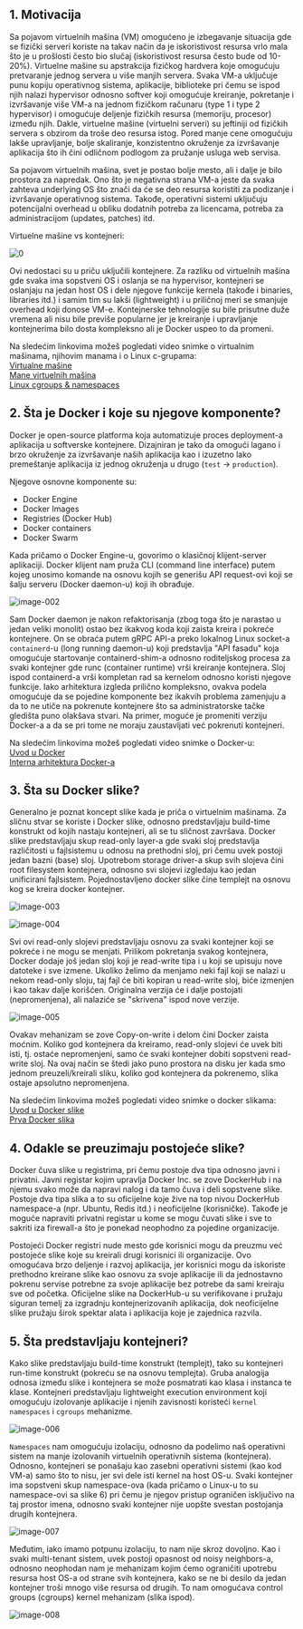 <h2>1. Motivacija</h2>

Sa pojavom virtuelnih mašina (VM) omogućeno je izbegavanje situacija gde se fizički serveri koriste na takav način da je iskoristivost resursa vrlo mala što je u prošlosti često bio slučaj (iskoristivost resursa često bude od 10-20%). Virtuelne mašine su apstrakcija fizičkog hardvera koje omogućuju pretvaranje jednog servera u više manjih servera. Svaka VM-a uključuje punu kopiju operativnog sistema, aplikacije, biblioteke pri čemu se ispod njih nalazi hypervisor odnosno softver koji omogućuje kreiranje, pokretanje i izvršavanje više VM-a na jednom fizičkom računaru (type 1 i type 2 hypervisor) i omogućuje deljenje fizičkih resursa (memoriju, procesor) između njih. Dakle, virtuelne mašine (virtuelni serveri) su jeftiniji od fizičkih servera s obzirom da troše deo resursa istog. Pored manje cene omogućuju lakše upravljanje, bolje skaliranje, konzistentno okruženje za izvršavanje aplikacija što ih čini odličnom podlogom za pružanje usluga web servisa.

Sa pojavom virtuelnih mašina, svet je postao bolje mesto, ali i dalje je bilo prostora za napredak. Ono što je negativna strana VM-a jeste da svaka zahteva underlying OS što znači da će se deo resursa koristiti za podizanje i izvršavanje operativnog sistema. Takođe, operativni sistemi uključuju potencijalni overhead u obliku dodatnih potreba za licencama, potreba za administracijom (updates, patches) itd.

Virtuelne mašine vs kontejneri:

![0](https://github.com/lukaDoric/SOA/assets/45179708/2b0a77cf-7431-4558-984e-ec9b95dd8397)

Ovi nedostaci su u priču uključili kontejnere. Za razliku od virtuelnih mašina gde svaka ima sopstveni OS i oslanja se na hypervisor, kontejneri se oslanjaju na jedan host OS i dele njegove funkcije kernela (takođe i binaries, libraries itd.) i samim tim su lakši (lightweight) i u priličnoj meri se smanjuje overhead koji donose VM-e. Kontejnerske tehnologije su bile prisutne duže vremena ali nisu bile previše popularne jer je kreiranje i upravljanje kontejnerima bilo dosta kompleksno ali je Docker uspeo to da promeni.

Na sledećim linkovima možeš pogledati video snimke o virtualnim mašinama, njihovim manama i o Linux c-grupama:  
[Virtualne mašine](https://youtu.be/xxC2yAfamSM)  
[Mane virtuelnih mašina](https://youtu.be/MbVYKEUDab0)  
[Linux cgroups & namespaces](https://youtu.be/Mby8-4twxNY)

<h2>2. Šta je Docker i koje su njegove komponente?</h2>

Docker je open-source platforma koja automatizuje proces deployment-a aplikacija u softverske kontejnere. Dizajniran je tako da omogući lagano i brzo okruženje za izvršavanje naših aplikacija kao i izuzetno lako premeštanje aplikacija iz jednog okruženja u drugo (`test` -> `production`).

Njegove osnovne komponente su:

- Docker Engine
- Docker Images
- Registries (Docker Hub)
- Docker containers
- Docker Swarm

Kada pričamo o Docker Engine-u, govorimo o klasičnoj klijent-server aplikaciji. Docker klijent nam pruža CLI (command line interface) putem kojeg unosimo komande na osnovu kojih se generišu API request-ovi koji se šalju serveru (Docker daemon-u) koji ih obrađuje.

![image-002](https://github.com/lukaDoric/SOA/assets/45179708/c0e4918a-0c78-4abb-9184-3003b54d9f4f)

Sam Docker daemon je nakon refaktorisanja (zbog toga što je narastao u jedan veliki monolit) ostao bez ikakvog koda koji zaista kreira i pokreće kontejnere. On se obraća putem gRPC API-a preko lokalnog Linux socket-a `containerd`-u (long running daemon-u) koji predstavlja "API fasadu" koja omogućuje startovanje containerd-shim-a odnosno roditeljskog procesa za svaki kontejner gde runc (container runtime) vrši kreiranje kontejnera. Sloj ispod containerd-a vrši kompletan rad sa kernelom odnosno koristi njegove funkcije. Iako arhitektura izgleda prilično kompleksno, ovakva podela omogućuje da se pojedine komponente bez ikakvih problema zamenjuju a da to ne utiče na pokrenute kontejnere što sa administratorske tačke gledišta puno olakšava stvari. Na primer, moguće je promeniti verziju Docker-a a da se pri tome ne moraju zaustavljati već pokrenuti kontejneri.

Na sledećim linkovima možeš pogledati video snimke o Docker-u:  
[Uvod u Docker](https://youtu.be/MAivaLjKDaY)  
[Interna arhitektura Docker-a](https://youtu.be/nat6d-kNTGU)

<h2>3. Šta su Docker slike?</h2>

Generalno je poznat koncept slike kada je priča o virtuelnim mašinama. Za sličnu stvar se koriste i Docker slike, odnosno predstavljaju build-time konstrukt od kojih nastaju kontejneri, ali se tu sličnost završava. Docker slike predstavljaju skup read-only layer-a gde svaki sloj predstavlja različitosti u fajlsistemu u odnosu na prethodni sloj, pri čemu uvek postoji jedan bazni (base) sloj. Upotrebom storage driver-a skup svih slojeva čini root filesystem kontejnera, odnosno svi slojevi izgledaju kao jedan unificirani fajlsistem. Pojednostavljeno docker slike čine templejt na osnovu kog se kreira docker kontejner.

![image-003](https://github.com/lukaDoric/SOA/assets/45179708/cbc05507-5818-4642-8c54-850bd7136e81)

![image-004](https://github.com/lukaDoric/SOA/assets/45179708/97093118-f6a0-452d-97da-b8e748057547)

Svi ovi read-only slojevi predstavljaju osnovu za svaki kontejner koji se pokreće i ne mogu se menjati. Prilikom pokretanja svakog kontejnera, Docker dodaje još jedan sloj koji je read-write tipa i u koji se upisuju nove datoteke i sve izmene. Ukoliko želimo da menjamo neki fajl koji se nalazi u nekom read-only sloju, taj fajl će biti kopiran u read-write sloj, biće izmenjen i kao takav dalje korišćen. Originalna verzija će i dalje postojati (nepromenjena), ali nalaziće se "skrivena" ispod nove verzije.

![image-005](https://github.com/lukaDoric/SOA/assets/45179708/f8271035-8fad-40cd-931b-941f81c69d8a)

Ovakav mehanizam se zove Copy-on-write i delom čini Docker zaista moćnim. Koliko god kontejnera da kreiramo, read-only slojevi će uvek biti isti, tj. ostaće nepromenjeni, samo će svaki kontejner dobiti sopstveni read-write sloj. Na ovaj način se štedi jako puno prostora na disku jer kada smo jednom preuzeli/kreirali sliku, koliko god kontejnera da pokrenemo, slika ostaje apsolutno nepromenjena.

Na sledećim linkovima možeš pogledati video snimke o docker slikama:  
[Uvod u Docker slike](https://youtu.be/LsjntJHEe_8)  
[Prva Docker slika](https://youtu.be/xfuSdAcusfw)

<h2>4. Odakle se preuzimaju postojeće slike?</h2>

Docker čuva slike u registrima, pri čemu postoje dva tipa odnosno javni i privatni. Javni registar kojim upravlja Docker Inc. se zove DockerHub i na njemu svako može da napravi nalog i da tamo čuva i deli sopstvene slike. Postoje dva tipa slika a to su oficijelne koje žive na top nivou DockerHub namespace-a (npr. Ubuntu, Redis itd.) i neoficijelne (korisničke). Takođe je moguće napraviti privatni registar u kome se mogu čuvati slike i sve to sakriti iza firewall-a što je ponekad neophodno za pojedine organizacije.

Postojeći Docker registri nude mesto gde korisnici mogu da preuzmu već postojeće slike koje su kreirali drugi korisnici ili organizacije. Ovo omogućava brzo deljenje i razvoj aplikacija, jer korisnici mogu da iskoriste prethodno kreirane slike kao osnovu za svoje aplikacije ili da jednostavno pokrenu servise potrebne za svoje aplikacije bez potrebe da sami kreiraju sve od početka. Oficijelne slike na DockerHub-u su verifikovane i pružaju siguran temelj za izgradnju kontejnerizovanih aplikacija, dok neoficijelne slike pružaju širok spektar alata i aplikacija koje je zajednica razvila.

<h2>5. Šta predstavljaju kontejneri?</h2>

Kako slike predstavljaju build-time konstrukt (templejt), tako su kontejneri run-time konstrukt (pokreću se na osnovu templejta). Gruba analogija odnosa između slike i kontejnera se može posmatrati kao klasa i instanca te klase. Kontejneri predstavljaju lightweight execution environment koji omogućuju izolovanje aplikacije i njenih zavisnosti koristeći `kernel namespaces` i `cgroups` mehanizme.

![image-006](https://github.com/lukaDoric/SOA/assets/45179708/7657bc58-9b52-4e5e-a492-09839f6552e6)

`Namespaces` nam omogućuju izolaciju, odnosno da podelimo naš operativni sistem na manje izolovanih virtuelnih operativnih sistema (kontejnera). Odnosno, kontejneri se ponašaju kao zasebni operativni sistemi (kao kod VM-a) samo što to nisu, jer svi dele isti kernel na host OS-u. Svaki kontejner ima sopstveni skup namespace-ova (kada pričamo o Linux-u to su namespace-ovi sa slike 6) pri čemu je njegov pristup ograničen isključivo na taj prostor imena, odnosno svaki kontejner nije uopšte svestan postojanja drugih kontejnera.

![image-007](https://github.com/lukaDoric/SOA/assets/45179708/22ddf7dc-1f88-4fb6-8c50-09676f6b2bea)

Međutim, iako imamo potpunu izolaciju, to nam nije skroz dovoljno. Kao i svaki multi-tenant sistem, uvek postoji opasnost od noisy neighbors-a, odnosno neophodan nam je mehanizam kojim ćemo ograničiti upotrebu resursa host OS-a od strane svih kontejnera, kako se ne bi desilo da jedan kontejner troši mnogo više resursa od drugih. To nam omogućava control groups (cgroups) kernel mehanizam (slika ispod).

![image-008](https://github.com/lukaDoric/SOA/assets/45179708/a10e8547-435a-4f69-b962-8062c1431ee9)

